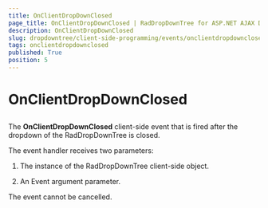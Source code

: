 ```yaml
---
title: OnClientDropDownClosed
page_title: OnClientDropDownClosed | RadDropDownTree for ASP.NET AJAX Documentation
description: OnClientDropDownClosed
slug: dropdowntree/client-side-programming/events/onclientdropdownclosed
tags: onclientdropdownclosed
published: True
position: 5
---
```


# OnClientDropDownClosed



## 

The **OnClientDropDownClosed** client-side event that is fired after the dropdown of the RadDropDownTree is closed.

The event handler receives two parameters:

1. The instance of the RadDropDownTree client-side object.

1. An Event argument parameter.

The event cannot be cancelled.
